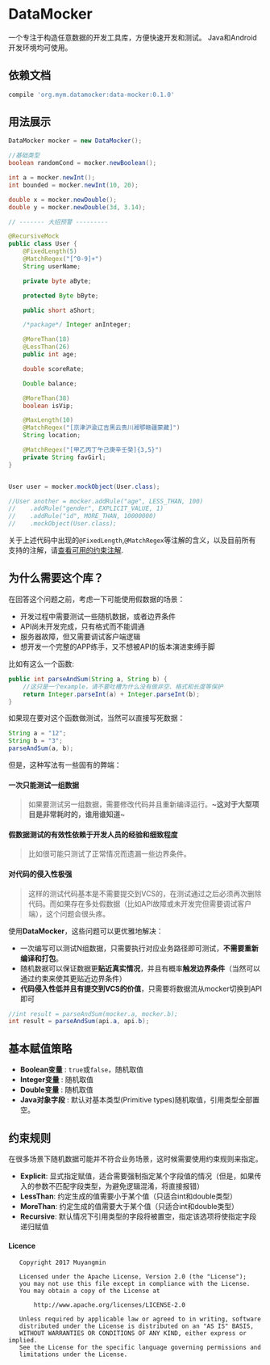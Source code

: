 # DataMocker
一个专注于构造任意数据的开发工具库，方便快速开发和测试。
Java和Android开发环境均可使用。

## 依赖文档
```Groovy
compile 'org.mym.datamocker:data-mocker:0.1.0'
```

## 用法展示
```Java
DataMocker mocker = new DataMocker();

//基础类型
boolean randomCond = mocker.newBoolean();

int a = mocker.newInt();
int bounded = mocker.newInt(10, 20);

double x = mocker.newDouble();
double y = mocker.newDouble(3d, 3.14);

// ------- 大招预警 ---------

@RecursiveMock
public class User {
    @FixedLength(5)
    @MatchRegex("[^0-9]+")
    String userName;

    private byte aByte;

    protected Byte bByte;

    public short aShort;

    /*package*/ Integer anInteger;

    @MoreThan(18)
    @LessThan(26)
    public int age;

    double scoreRate;

    Double balance;

    @MoreThan(38)
    boolean isVip;

    @MaxLength(10)
    @MatchRegex("[京津沪渝辽吉黑云贵川湘鄂赣疆蒙藏]")
    String location;

    @MatchRegex("[甲乙丙丁午己庚辛壬癸]{3,5}")
    private String favGirl;
}


User user = mocker.mockObject(User.class);

//User another = mocker.addRule("age", LESS_THAN, 100)
//    .addRule("gender", EXPLICIT_VALUE, 1)
//    .addRule("id", MORE_THAN, 10000000)
//    .mockObject(User.class);
```

关于上述代码中出现的`@FixedLength`,`@MatchRegex`等注解的含义，以及目前所有支持的注解，请[查看可用的约束注解](https://github.com/Muyangmin/DataMocker/tree/master/data-mocker/src/main/java/org/mym/datamocker/rule/annotation).

## 为什么需要这个库？
在回答这个问题之前，考虑一下可能使用假数据的场景：
* 开发过程中需要测试一些随机数据，或者边界条件
* API尚未开发完成，只有格式而不能调通
* 服务器故障，但又需要调试客户端逻辑
* 想开发一个完整的APP练手，又不想被API的版本演进束缚手脚

比如有这么一个函数:
```Java
public int parseAndSum(String a, String b) {
    //这只是一个example，请不要吐槽为什么没有做非空、格式和长度等保护
    return Integer.parseInt(a) + Integer.parseInt(b);
}
```

如果现在要对这个函数做测试，当然可以直接写死数据：
```Java
String a = "12";
String b = "3";
parseAndSum(a, b);
```
但是，这种写法有一些固有的弊端：
#### 一次只能测试一组数据
> 如果要测试另一组数据，需要修改代码并且重新编译运行。**~这对于大型项目是非常耗时的，谁用谁知道~**
#### 假数据测试的有效性依赖于开发人员的经验和细致程度
> 比如很可能只测试了正常情况而遗漏一些边界条件。
#### 对代码的侵入性极强
> 这样的测试代码基本是不需要提交到VCS的，在测试通过之后必须再次删除代码。而如果存在多处假数据（比如API故障或未开发完但需要调试客户端），这个问题会很头疼。

使用**DataMocker**，这些问题可以更优雅地解决：
* 一次编写可以测试N组数据，只需要执行对应业务路径即可测试，**不需要重新编译和打包**。
* 随机数据可以保证数据更**贴近真实情况**，并且有概率**触发边界条件**（当然可以通过约束来使其更贴近边界条件）
* **代码侵入性低并且有提交到VCS的价值**，只需要将数据流从mocker切换到API即可
```Java
//int result = parseAndSum(mocker.a, mocker.b);
int result = parseAndSum(api.a, api.b);
```

## 基本赋值策略
* **Boolean变量** : `true`或`false`，随机取值
* **Integer变量** : 随机取值
* **Double变量** : 随机取值
* **Java对象字段** : 默认对基本类型(Primitive types)随机取值，引用类型全部置空。

## 约束规则
在很多场景下随机数据可能并不符合业务场景，这时候需要使用约束规则来指定。
* **Explicit**: 显式指定赋值，适合需要强制指定某个字段值的情况（但是，如果传入的参数不匹配字段类型，为避免逻辑混淆，将直接报错）
* **LessThan**: 约定生成的值需要小于某个值（只适合int和double类型）
* **MoreThan**: 约定生成的值需要大于某个值（只适合int和double类型）
* **Recursive**: 默认情况下引用类型的字段将被置空，指定该选项将使指定字段递归赋值

#### Licence
```
   Copyright 2017 Muyangmin

   Licensed under the Apache License, Version 2.0 (the "License");
   you may not use this file except in compliance with the License.
   You may obtain a copy of the License at

       http://www.apache.org/licenses/LICENSE-2.0

   Unless required by applicable law or agreed to in writing, software
   distributed under the License is distributed on an "AS IS" BASIS,
   WITHOUT WARRANTIES OR CONDITIONS OF ANY KIND, either express or implied.
   See the License for the specific language governing permissions and
   limitations under the License.

```